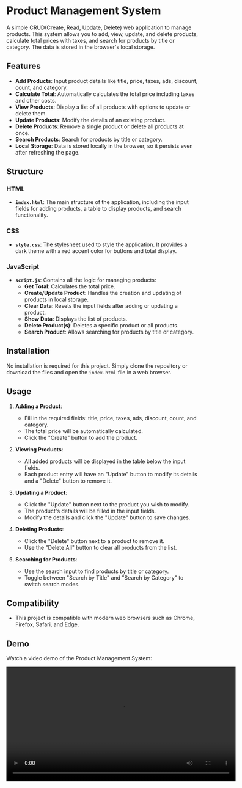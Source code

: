 # Product Management System

A simple CRUD(Create, Read, Update, Delete) web application to manage products. This system allows you to add, view, update, and delete products, calculate total prices with taxes, and search for products by title or category. The data is stored in the browser's local storage.

## Features

- **Add Products**: Input product details like title, price, taxes, ads, discount, count, and category.
- **Calculate Total**: Automatically calculates the total price including taxes and other costs.
- **View Products**: Display a list of all products with options to update or delete them.
- **Update Products**: Modify the details of an existing product.
- **Delete Products**: Remove a single product or delete all products at once.
- **Search Products**: Search for products by title or category.
- **Local Storage**: Data is stored locally in the browser, so it persists even after refreshing the page.

## Structure

### HTML

- **`index.html`**: The main structure of the application, including the input fields for adding products, a table to display products, and search functionality.

### CSS

- **`style.css`**: The stylesheet used to style the application. It provides a dark theme with a red accent color for buttons and total display.

### JavaScript

- **`script.js`**: Contains all the logic for managing products:
  - **Get Total**: Calculates the total price.
  - **Create/Update Product**: Handles the creation and updating of products in local storage.
  - **Clear Data**: Resets the input fields after adding or updating a product.
  - **Show Data**: Displays the list of products.
  - **Delete Product(s)**: Deletes a specific product or all products.
  - **Search Product**: Allows searching for products by title or category.

## Installation

No installation is required for this project. Simply clone the repository or download the files and open the `index.html` file in a web browser.

## Usage

1. **Adding a Product**:
   - Fill in the required fields: title, price, taxes, ads, discount, count, and category.
   - The total price will be automatically calculated.
   - Click the "Create" button to add the product.

2. **Viewing Products**:
   - All added products will be displayed in the table below the input fields.
   - Each product entry will have an "Update" button to modify its details and a "Delete" button to remove it.

3. **Updating a Product**:
   - Click the "Update" button next to the product you wish to modify.
   - The product's details will be filled in the input fields.
   - Modify the details and click the "Update" button to save changes.

4. **Deleting Products**:
   - Click the "Delete" button next to a product to remove it.
   - Use the "Delete All" button to clear all products from the list.

5. **Searching for Products**:
   - Use the search input to find products by title or category.
   - Toggle between "Search by Title" and "Search by Category" to switch search modes.

## Compatibility

- This project is compatible with modern web browsers such as Chrome, Firefox, Safari, and Edge.

## Demo

Watch a video demo of the Product Management System:

<video width="600" controls>
  <source src="assets/cruds operations.mp4" type="video/mp4">
  Your browser does not support the video tag.
</video>

